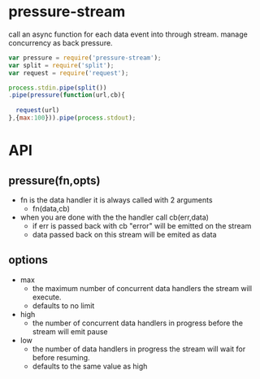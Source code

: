 pressure-stream
====================

call an async function for each data event into through stream. manage concurrency as back pressure.


```js
var pressure = require('pressure-stream');
var split = require('split');
var request = require('request');

process.stdin.pipe(split())
.pipe(pressure(function(url,cb){
  
  request(url)
},{max:100})).pipe(process.stdout);


```


API
===

pressure(fn,opts)
-----------------
  - fn is the data handler it is always called with 2 arguments
    - fn(data,cb)
  - when you are done with the the handler call cb(err,data)
    - if err is passed back with cb "error" will be emitted on the stream
    - data passed back on this stream will be emited as data


options
-------
  - max
    - the maximum number of concurrent data handlers the stream will execute.
    - defaults to no limit
  - high
    - the number of concurrent data handlers in progress before the stream will emit pause
  - low
    - the number of data handlers in progress the stream will wait for before resuming.
    - defaults to the same value as high
